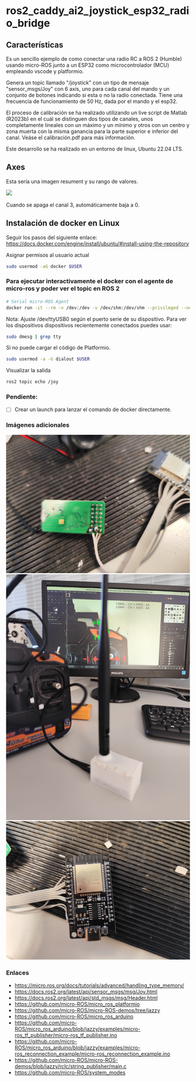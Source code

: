 # ros2_caddy_ai2_joystick_esp32_radio_bridge


## Características

Es un sencillo ejemplo de como conectar una radio RC a ROS 2 (Humble) usando micro-ROS junto a un ESP32 como microcontrolador (MCU) empleando vscode y platformio.

Genera un topic llamado "/joystick" con un tipo de mensaje "sensor_msgs/Joy" con 6 axis, uno para cada canal del mando y un conjunto de botones indicando si esta o no la radio conectada. Tiene una frecuencia de funcionamiento de 50 Hz, dada por el mando y el esp32.

El proceso de calibración se ha realizado utilizando un live script de Matlab (R2023b) en el cuál se distinguen dos tipos de canales, unos completamente lineales con un máximo y un mínimo y otros con un centro y zona muerta con la misma ganancia para la parte superior e inferior del canal. Veáse el calibración.pdf para más información.

Este desarrollo se ha realizado en un entorno de linux, Ubuntu 22.04 LTS.

## Axes

Esta sería una imagen resument y su rango de valores.

![](img/canales.jpg)

Cuando se apaga el canal 3, automáticamente baja a 0.

## Instalación de docker en Linux

Seguir los pasos del siguiente enlace: https://docs.docker.com/engine/install/ubuntu/#install-using-the-repository

Asignar permisos al usuario actual
```bash
sudo usermod -aG docker $USER
```

### Para ejecutar interactivamente el docker con el agente de micro-ros y poder ver el topic en ROS 2

```bash
# Serial micro-ROS Agent
docker run -it --rm -v /dev:/dev -v /dev/shm:/dev/shm --privileged --net=host microros/micro-ros-agent:$ROS_DISTRO serial --dev /dev/ttyUSB0
```

Nota: Ajuste /dev/ttyUSB0 según el puerto serie de su dispositivo. Para ver los dispositivos dispositivos recientemente conectados puedes usar:

```bash
sudo dmesg | grep tty
```

Si no puede cargar el código de Platformio.

```bash
sudo usermod -a -G dialout $USER
```

Visualizar la salida
```bash
ros2 topic echo /joy
```
### Pendiente:

- [ ] Crear un launch para lanzar el comando de docker directamente.

### Imágenes adicionales

![](img/radio.jpg)
![](img/caja_radio.jpg)
![](img/esp32.jpg)


### Enlaces
- https://micro.ros.org/docs/tutorials/advanced/handling_type_memory/
- https://docs.ros2.org/latest/api/sensor_msgs/msg/Joy.html
- https://docs.ros2.org/latest/api/std_msgs/msg/Header.html
- https://github.com/micro-ROS/micro_ros_platformio
- https://github.com/micro-ROS/micro-ROS-demos/tree/jazzy
- https://github.com/micro-ROS/micro_ros_arduino
- https://github.com/micro-ROS/micro_ros_arduino/blob/jazzy/examples/micro-ros_tf_publisher/micro-ros_tf_publisher.ino
- https://github.com/micro-ROS/micro_ros_arduino/blob/jazzy/examples/micro-ros_reconnection_example/micro-ros_reconnection_example.ino
- https://github.com/micro-ROS/micro-ROS-demos/blob/jazzy/rclc/string_publisher/main.c
- https://github.com/micro-ROS/system_modes